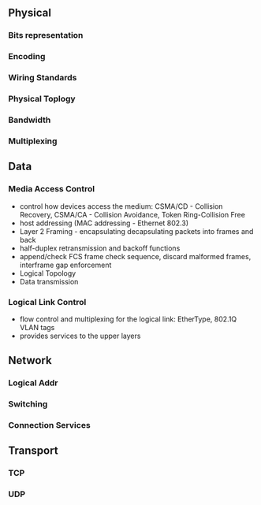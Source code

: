 ## Physical
### Bits representation
### Encoding
### Wiring Standards
### Physical Toplogy
### Bandwidth
### Multiplexing

## Data
### Media Access Control
- control how devices access the medium:
    CSMA/CD - Collision Recovery, CSMA/CA - Collision Avoidance, Token Ring-Collision Free
- host addressing (MAC addressing - Ethernet 802.3)
- Layer 2 Framing - encapsulating decapsulating packets into frames and back
- half-duplex retransmission and backoff functions
- append/check FCS frame check sequence, discard malformed frames, interframe gap
enforcement
- Logical Topology
- Data transmission

### Logical Link Control
- flow control and multiplexing for the logical link: EtherType, 802.1Q VLAN tags
- provides services to the upper layers

## Network
### Logical Addr
### Switching
### Connection Services


## Transport
### TCP
### UDP

